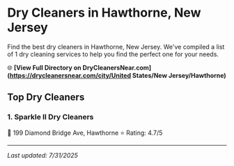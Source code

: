 # Dry Cleaners in Hawthorne, New Jersey

Find the best dry cleaners in Hawthorne, New Jersey. We've compiled a list of 1 dry cleaning services to help you find the perfect one for your needs.

🌐 **[View Full Directory on DryCleanersNear.com](https://drycleanersnear.com/city/United States/New Jersey/Hawthorne)**

## Top Dry Cleaners

### 1. Sparkle II Dry Cleaners
📍 199 Diamond Bridge Ave, Hawthorne
⭐ Rating: 4.7/5


---

*Last updated: 7/31/2025*

